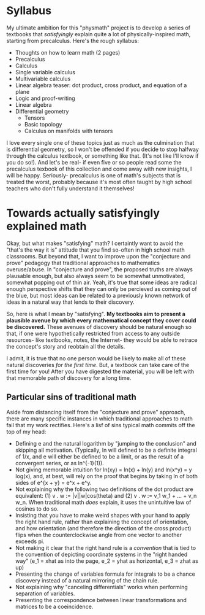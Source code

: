 # Syllabus
My ultimate ambition for this "physmath" project is to develop a series of textbooks that *satisfyingly* explain quite a lot of physically-inspired math, starting from precalculus. Here's the rough syllabus:

- Thoughts on how to learn math (2 pages)
- Precalculus
- Calculus
- Single variable calculus
- Multivariable calculus
- Linear algebra teaser: dot product, cross product, and equation of a plane 
- Logic and proof-writing
- Linear algebra
- Differential geometry
  - Tensors
  - Basic topology
  - Calculus on manifolds with tensors

I love every single one of these topics just as much as the culmination that is differential geometry, so I won't be offended if you decide to stop halfway through the calculus textbook, or something like that. (It's not like I'll know if you do so!). And let's be real- if even five or so people read some the precalculus texbook of this collection and come away with new insights, I will be happy. Seriously- precalculus is one of math's subjects that is treated the worst, probably because it's most often taught by high school teachers who don't fully understand it themselves!

# Towards actually satisfyingly explained math

Okay, but what makes "satisfying" math? I certaintly want to avoid the "that's the way it is" attitude that you find so-often in high school math classrooms. But beyond that, I want to improve upon the "conjecture and prove" pedagogy that traditional approaches to mathematics overuse/abuse. In "conjecture and prove", the proposed truths are always plausable enough, but also always seem to be somewhat unmotivated, somewhat popping out of thin air. Yeah, it's true that some ideas are radical enough perspective shifts that they can only be percieved as coming out of the blue, but most ideas can be related to a previously known network of ideas in a natural way that lends to their discovery.

So, here is what I mean by "satisfying". **My textbooks aim to present a plausible avenue by which every mathematical concept they cover could be discovered.** These avenues of discovery should be natural enough so that, if one were hypothetically restricted from access to any outside resources- like textbooks, notes, the Internet- they would be able to retrace the concept's story and reobtain all the details.

I admit, it is true that no one person would be likely to make all of these natural discoveries *for the first time*. But, a textbook can take care of the first time for you! After you have digested the material, you will be left with that memorable path of discovery for a long time.

## Particular sins of traditional math

Aside from distancing itself from the "conjecture and prove" approach, there are many specific instances in which traditional approaches to math fail that my work rectifies. Here's a lisf of sins typical math commits off the top of my head:

- Defining e and the natural logarithm by "jumping to the conclusion" and skipping all motivation. (Typically, ln will defined to be a definite integral of 1/x, and e will either be defined to be a limit, or as the result of a convergent series, or as ln^{-1}(1)).
- Not giving memorable intuition for ln(xy) = ln(x) + ln(y) and ln(x^y) = y log(x), and, at best, will rely on the proof that begins by taking ln of both sides of e^{x + y} = e^x + e^y.
- Not explaining why the following two definitions of the dot product are equivalent: (1) v . w := |v||w|cos(theta) and (2) v . w := v_1 w_1 + ... + v_n w_n. When traditional math *does* explain, it uses the unintuitive law of cosines to do so.
- Insisting that you have to make weird shapes with your hand to apply the right hand rule, rather than explaining the concept of orientation, and how orientation (and therefore the direction of the cross product) flips when the counterclockwise angle from one vector to another exceeds pi.
- Not making it clear that the right hand rule is a *convention* that is tied to the convention of depicting coordinate systems in the "right handed way" (e_1 = xhat as into the page, e_2 = yhat as horizontal, e_3 = zhat as up)
- Presenting the change of variables formula for integrals to be a chance discovery instead of a natural mirroring of the chain rule.
- Not explaining why "canceling differentials" works when performing separation of variables.
- Presenting the correspondence between linear transformations and matrices to be a coeincidence.
